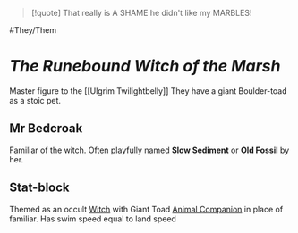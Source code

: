 > [!quote] That really is A SHAME he didn't like my MARBLES!

#They/Them
# *The Runebound Witch of the Marsh*
Master figure to the [[Ulgrim Twilightbelly]]
They have a giant Boulder-toad as a stoic pet.
## Mr Bedcroak
Familiar of the witch. Often playfully named **Slow Sediment** or **Old Fossil** by her.
## Stat-block
Themed as an occult [Witch](https://2e.aonprd.com/Classes.aspx?ID=38) with Giant Toad [Animal Companion](https://2e.aonprd.com/Rules.aspx?ID=2113) in place of familiar.
Has swim speed equal to land speed